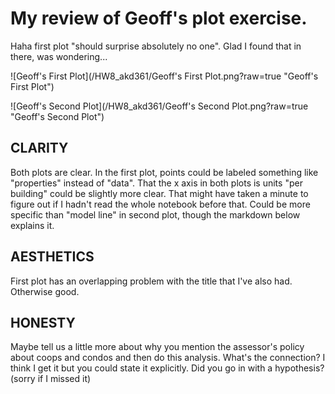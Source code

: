 # My review of Geoff's plot exercise.

Haha first plot "should surprise absolutely no one". Glad I found that in there, was wondering...

![Geoff's First Plot](/HW8_akd361/Geoff's First Plot.png?raw=true "Geoff's First Plot")

![Geoff's Second Plot](/HW8_akd361/Geoff's Second Plot.png?raw=true "Geoff's Second Plot")

## CLARITY
Both plots are clear. In the first plot, points could be labeled something like "properties" instead of "data". That the x axis in both plots is units "per building" could be slightly more clear. That might have taken a minute to figure out if I hadn't read the whole notebook before that. Could be more specific than "model line" in second plot, though the markdown below explains it.

## AESTHETICS
First plot has an overlapping problem with the title that I've also had. Otherwise good.

## HONESTY
Maybe tell us a little more about why you mention the assessor's policy about coops and condos and then do this analysis. What's the connection? I think I get it but you could state it explicitly. Did you go in with a hypothesis? (sorry if I missed it)
